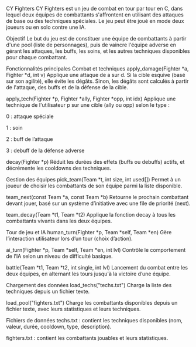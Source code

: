 CY Fighters
CY Fighters est un jeu de combat en tour par tour en C, dans lequel deux équipes de combattants s'affrontent en utilisant des attaques de base ou des techniques spéciales. Le jeu peut être joué en mode deux joueurs ou en solo contre une IA.

Objectif
Le but du jeu est de constituer une équipe de combattants à partir d'une pool (liste de personnages), puis de vaincre l'équipe adverse en gérant les attaques, les buffs, les soins, et les autres techniques disponibles pour chaque combattant.

Fonctionnalités principales
Combat et techniques
apply_damage(Fighter *a, Fighter *d, int v)
Applique une attaque de a sur d. Si la cible esquive (basé sur son agilité), elle évite les dégâts. Sinon, les dégâts sont calculés à partir de l'attaque, des buffs et de la défense de la cible.

apply_tech(Fighter *p, Fighter *ally, Fighter *opp, int idx)
Applique une technique de l'utilisateur p sur une cible (ally ou opp) selon le type :

0 : attaque spéciale

1 : soin

2 : buff de l’attaque

3 : debuff de la défense adverse

decay(Fighter *p)
Réduit les durées des effets (buffs ou debuffs) actifs, et décrémente les cooldowns des techniques.

Gestion des équipes
pick_team(Team *t, int size, int used[])
Permet à un joueur de choisir les combattants de son équipe parmi la liste disponible.

team_next(const Team *a, const Team *b)
Retourne le prochain combattant devant jouer, basé sur un système d’initiative avec une file de priorité (next).

team_decay(Team *t1, Team *t2)
Applique la fonction decay à tous les combattants vivants dans les deux équipes.

Tour de jeu et IA
human_turn(Fighter *p, Team *self, Team *en)
Gère l’interaction utilisateur lors d’un tour (choix d’action).

ai_turn(Fighter *p, Team *self, Team *en, int lvl)
Contrôle le comportement de l’IA selon un niveau de difficulté basique.

battle(Team *t1, Team *t2, int single, int lvl)
Lancement du combat entre les deux équipes, en alternant les tours jusqu'à la victoire d’une équipe.

Chargement des données
load_techs("techs.txt")
Charge la liste des techniques depuis un fichier texte.

load_pool("fighters.txt")
Charge les combattants disponibles depuis un fichier texte, avec leurs statistiques et leurs techniques.

Fichiers de données
techs.txt : contient les techniques disponibles (nom, valeur, durée, cooldown, type, description).

fighters.txt : contient les combattants jouables et leurs statistiques.
